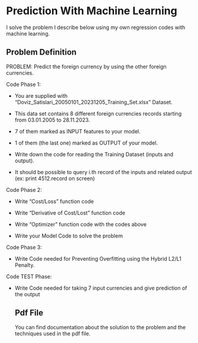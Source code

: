 # Prediction With Machine Learning
I solve the problem I describe below using my own regression codes with machine learning.

## Problem Definition
PROBLEM: Predict the foreign currency by using the other foreign currencies. 

Code Phase 1: 

- You are supplied with “Doviz_Satislari_20050101_20231205_Training_Set.xlsx” Dataset.
  
- This data set contains 8 different foreign currencies records starting from 03.01.2005 to 28.11.2023.
  
- 7 of them marked as INPUT features to your model.
  
- 1 of them (the last one) marked as OUTPUT of your model.
  
- Write down the code for reading the Training Dataset (inputs and output).
  
- It should be possible to query i.th record of the inputs and related output (ex: print 4512.record on screen)
  
Code Phase 2:

- Write “Cost/Loss” function code
  
- Write “Derivative of Cost/Lost” function code
  
- Write “Optimizer” function code with the codes above

- Write your Model Code to solve the problem
  
Code Phase 3:

- Write Code needed for Preventing Overfitting using the Hybrid L2/L1 Penalty.
  
Code TEST Phase:

- Write Code needed for taking 7 input currencies and give prediction of the output

  ## Pdf File
  You can find documentation about the solution to the problem and the techniques used in the pdf file.
